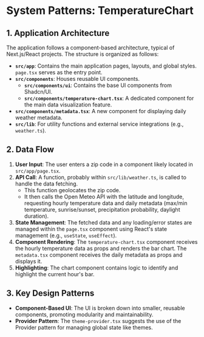 # System Patterns: TemperatureChart

## 1. Application Architecture

The application follows a component-based architecture, typical of Next.js/React projects. The structure is organized as follows:

- **`src/app`**: Contains the main application pages, layouts, and global styles. `page.tsx` serves as the entry point.
- **`src/components`**: Houses reusable UI components.
    - **`src/components/ui`**: Contains the base UI components from Shadcn/UI.
    - **`src/components/temperature-chart.tsx`**: A dedicated component for the main data visualization feature.
- **`src/components/metadata.tsx`**: A new component for displaying daily weather metadata.
- **`src/lib`**: For utility functions and external service integrations (e.g., `weather.ts`).
## 2. Data Flow

1.  **User Input**: The user enters a zip code in a component likely located in `src/app/page.tsx`.
2.  **API Call**: A function, probably within `src/lib/weather.ts`, is called to handle the data fetching.
    - This function geolocates the zip code.
    - It then calls the Open Meteo API with the latitude and longitude, requesting hourly temperature data and daily metadata (max/min temperature, sunrise/sunset, precipitation probability, daylight duration).
3.  **State Management**: The fetched data and any loading/error states are managed within the `page.tsx` component using React's state management (e.g., `useState`, `useEffect`).
4.  **Component Rendering**: The `temperature-chart.tsx` component receives the hourly temperature data as props and renders the bar chart. The `metadata.tsx` component receives the daily metadata as props and displays it.
5.  **Highlighting**: The chart component contains logic to identify and highlight the current hour's bar.

## 3. Key Design Patterns

- **Component-Based UI**: The UI is broken down into smaller, reusable components, promoting modularity and maintainability.
- **Provider Pattern**: The `theme-provider.tsx` suggests the use of the Provider pattern for managing global state like themes.
